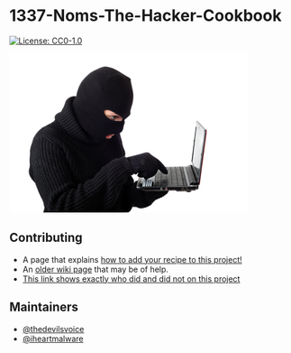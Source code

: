 # 1337-Noms-The-Hacker-Cookbook

[![License: CC0-1.0](https://img.shields.io/badge/License-CC0%201.0-lightgrey.svg)](http://creativecommons.org/publicdomain/zero/1.0/)

![hacked](https://github.com/DEAD10C5/1337-Noms-The-Hacker-Cookbook/blob/main/admin/images/hacked.jpg?raw=true)

## Contributing

* A page that explains [how to add your recipe to this project!](https://github.com/DEAD10C5/1337-Noms-The-Hacker-Cookbook/blob/main/.admin/CONTRIBUTING.md)
* An [older wiki page](https://github.com/DEAD10C5/1337-Noms-The-Hacker-Cookbook/wiki/Adding-Recipes) that may be of help.
* [This link shows exactly who did and did not on this project](https://github.com/DEAD10C5/1337-Noms-The-Hacker-Cookbook/graphs/contributors)

## Maintainers

* [@thedevilsvoice](https://twitter.com/thedevilsvoice)
* [@iheartmalware](https://twitter.com/iheartmalware)
